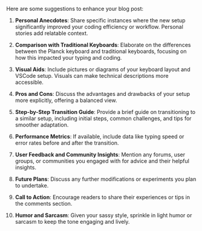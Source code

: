 Here are some suggestions to enhance your blog post:

1. **Personal Anecdotes**: Share specific instances where the new setup significantly improved your coding efficiency or workflow. Personal stories add relatable context.

2. **Comparison with Traditional Keyboards**: Elaborate on the differences between the Planck keyboard and traditional keyboards, focusing on how this impacted your typing and coding.

3. **Visual Aids**: Include pictures or diagrams of your keyboard layout and VSCode setup. Visuals can make technical descriptions more accessible.

4. **Pros and Cons**: Discuss the advantages and drawbacks of your setup more explicitly, offering a balanced view.

5. **Step-by-Step Transition Guide**: Provide a brief guide on transitioning to a similar setup, including initial steps, common challenges, and tips for smoother adaptation.

6. **Performance Metrics**: If available, include data like typing speed or error rates before and after the transition.

7. **User Feedback and Community Insights**: Mention any forums, user groups, or communities you engaged with for advice and their helpful insights.

8. **Future Plans**: Discuss any further modifications or experiments you plan to undertake.

9. **Call to Action**: Encourage readers to share their experiences or tips in the comments section.

10. **Humor and Sarcasm**: Given your sassy style, sprinkle in light humor or sarcasm to keep the tone engaging and lively.
